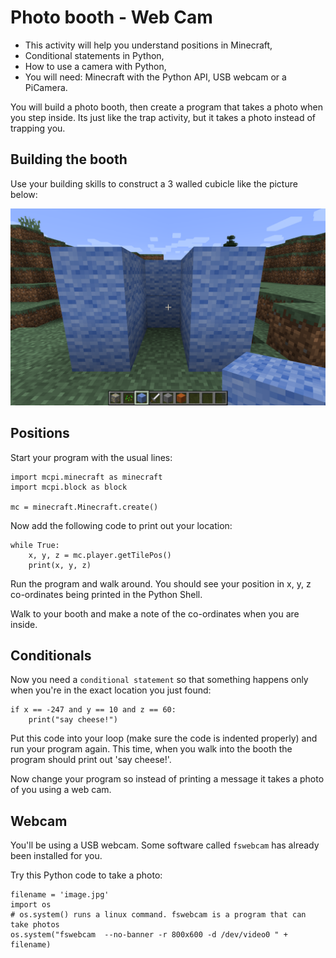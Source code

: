 # Photo booth - Web Cam

* This activity will help you understand positions in Minecraft,
* Conditional statements in Python,
* How to use a camera with Python,
* You will need: Minecraft with the Python API, USB webcam or a PiCamera.

You will build a photo booth, then create a program that takes a photo when you
step inside. Its just like the trap activity, but it takes a photo instead of
trapping you.

## Building the booth

Use your building skills to construct a 3 walled cubicle like the picture below:

![booth](booth.png)

## Positions

Start your program with the usual lines:

~~~ { .python }
import mcpi.minecraft as minecraft
import mcpi.block as block

mc = minecraft.Minecraft.create()
~~~

Now add the following code to print out your location:

~~~ { .python }
while True:
	x, y, z = mc.player.getTilePos()
    print(x, y, z)
~~~

Run the program and walk around. You should see your position in x, y, z
co-ordinates being printed in the Python Shell.

Walk to your booth and make a note of the co-ordinates when you are inside.

## Conditionals

Now you need a `conditional statement` so that something happens only when
you're in the exact location you just found:

~~~ { .python }
if x == -247 and y == 10 and z == 60:
    print("say cheese!")
~~~

Put this code into your loop (make sure the code is indented properly) and run
your program again. This time, when you walk into the booth the program should
print out 'say cheese!'.

Now change your program so instead of printing a message it takes a photo of you using a web cam.

## Webcam

You'll be using a USB webcam. Some software called `fswebcam` has already been
installed for you.

Try this Python code to take a photo:

~~~ { .python }
filename = 'image.jpg'
import os
# os.system() runs a linux command. fswebcam is a program that can take photos
os.system("fswebcam  --no-banner -r 800x600 -d /dev/video0 " + filename)
~~~
